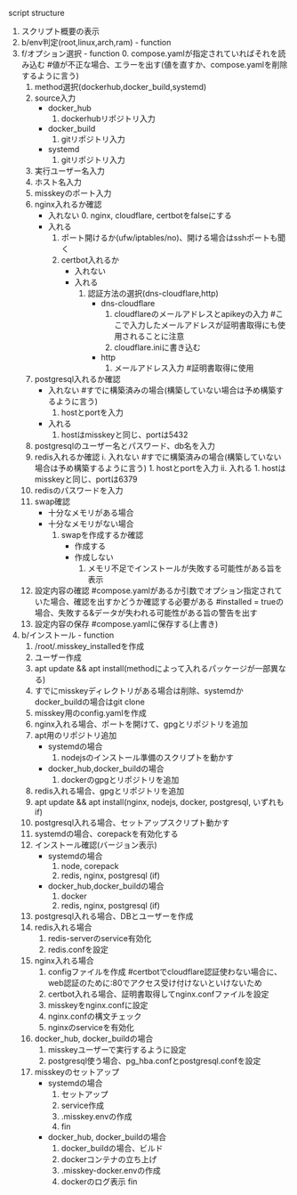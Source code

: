 script structure

1. スクリプト概要の表示
2. b/env判定(root,linux,arch,ram) - function
3. f/オプション選択 - function
    0. compose.yamlが指定されていればそれを読み込む #値が不正な場合、エラーを出す(値を直すか、compose.yamlを削除するように言う)
    1. method選択(dockerhub,docker_build,systemd)
    2. source入力
        - docker_hub
            1. dockerhubリポジトリ入力
        - docker_build
            1. gitリポジトリ入力
        - systemd
            1. gitリポジトリ入力
    3. 実行ユーザー名入力
    4. ホスト名入力
    5. misskeyのポート入力
    6. nginx入れるか確認
        - 入れない
            0. nginx, cloudflare, certbotをfalseにする
        - 入れる
            1. ポート開けるか(ufw/iptables/no)、開ける場合はsshポートも聞く
            2. certbot入れるか
                - 入れない
                - 入れる
                    1. 認証方法の選択(dns-cloudflare,http)
                        - dns-cloudflare
                            1. cloudflareのメールアドレスとapikeyの入力 #ここで入力したメールアドレスが証明書取得にも使用されることに注意
                            2. cloudflare.iniに書き込む
                        - http
                            1. メールアドレス入力 #証明書取得に使用
    7. postgresql入れるか確認
        - 入れない #すでに構築済みの場合(構築していない場合は予め構築するように言う)
            1. hostとportを入力
        - 入れる
            1. hostはmisskeyと同じ、portは5432
    8. postgresqlのユーザー名とパスワード、db名を入力
    9. redis入れるか確認
        i. 入れない #すでに構築済みの場合(構築していない場合は予め構築するように言う)
            1. hostとportを入力
        ii. 入れる
            1. hostはmisskeyと同じ、portは6379
    10. redisのパスワードを入力
    11. swap確認
        - 十分なメモリがある場合
        - 十分なメモリがない場合
            1. swapを作成するか確認
                - 作成する
                - 作成しない
                    1. メモリ不足でインストールが失敗する可能性がある旨を表示
    12. 設定内容の確認 #compose.yamlがあるか引数でオプション指定されていた場合、確認を出すかどうか確認する必要がある #installed = trueの場合、失敗する&データが失われる可能性がある旨の警告を出す
    13. 設定内容の保存 #compose.yamlに保存する(上書き)
4. b/インストール - function
    1. /root/.misskey_installedを作成
    2. ユーザー作成
    3. apt update && apt install(methodによって入れるパッケージが一部異なる)
    4. すでにmisskeyディレクトリがある場合は削除、systemdかdocker_buildの場合はgit clone
    5. misskey用のconfig.yamlを作成
    6. nginx入れる場合、ポートを開けて、gpgとリポジトリを追加
    7. apt用のリポジトリ追加
        - systemdの場合
            1. nodejsのインストール準備のスクリプトを動かす
        - docker_hub,docker_buildの場合
            1. dockerのgpgとリポジトリを追加
    8. redis入れる場合、gpgとリポジトリを追加
    9. apt update && apt install(nginx, nodejs, docker, postgresql, いずれもif)
    10. postgresql入れる場合、セットアップスクリプト動かす
    10. systemdの場合、corepackを有効化する
    11. インストール確認(バージョン表示)
        - systemdの場合
            1. node, corepack
            2. redis, nginx, postgresql (if)
        - docker_hub,docker_buildの場合
            1. docker
            2. redis, nginx, postgresql (if)
    11. postgresql入れる場合、DBとユーザーを作成
    12. redis入れる場合
        1. redis-serverのservice有効化
        2. redis.confを設定
    13. nginx入れる場合
        1. configファイルを作成 #certbotでcloudflare認証使わない場合に、web認証のために:80でアクセス受け付けないといけないため
        2. certbot入れる場合、証明書取得してnginx.confファイルを設定
        3. misskeyをnginx.confに設定
        4. nginx.confの構文チェック
        5. nginxのserviceを有効化
    14. docker_hub, docker_buildの場合
        1. misskeyユーザーで実行するように設定
        2. postgresql使う場合、pg_hba.confとpostgresql.confを設定
    15. misskeyのセットアップ
        - systemdの場合
            1. セットアップ
            2. service作成
            3. .misskey.envの作成
            4. fin
        - docker_hub, docker_buildの場合
            1. docker_buildの場合、ビルド
            2. dockerコンテナの立ち上げ
            3. .misskey-docker.envの作成
            4. dockerのログ表示
fin